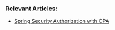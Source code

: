 
### Relevant Articles:

- [Spring Security Authorization with OPA](https://www.baeldung.com/spring-security-authorization-opa)
